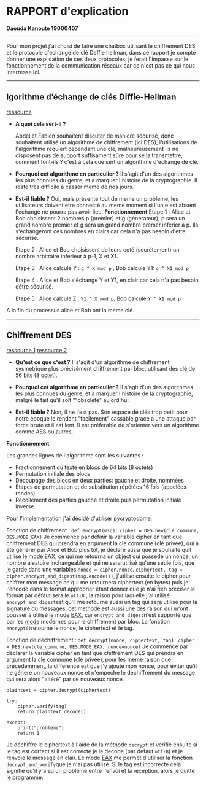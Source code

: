 # RAPPORT d'explication

**Daouda Kanoute 19000407**

---

Pour mon projet j'ai choisi de faire une chatbox utilisant le chiffrement DES et le protocole d'echange de clé Deffie hellman, dans ce rapport je compte donner une explication de ces deux protocoles, je ferait l'impasse sur le fonctionnement de la communication réseaux car ce n'est pas ce qui nous interresse ici.

---

## lgorithme d’échange de clés Diffie-Hellman

[ressource](https://www.bibmath.net/crypto/index.php?action=affiche&quoi=moderne/difhel)

- **A quoi cela sert-il ?**

  Abdel et Fabien souhaitent discuter de maniere sécurisé, donc souhaitent utilisé un algorithme de chiffrement (ici DES), l'utilisations de l'algorithme requiert cependant une clé, malheureusement ils ne disposent pas de support suffisament sûre pour se la transmettre, comment font-ils ? c'est à cela que sert un algorithme d'echange de clé.

- **Pourquoi cet algorithme en particulier ?**
  Il s'agit d'un des algorithmes les plus connues du genre, et à marquer l'histoire de la cryptographie. Il reste très difficile à casser meme de nos jours.

- **Est-il fiable ?**
  Oui, mais présente tout de meme un probleme, les utilisateurs doivent etre connecté au meme moment si l'un.e est absent l'echange ne pourra pas avoir lieu.
  **Fonctionnement**
  Etape 1 : Alice et Bob choisissent 2 nombres p (premier) et g (génerateur), p sera un grand nombre premier et g sera un grand nombre premer inferier à p. Ils s'echangeront ces nombres en clairs car cela n'a pas besoin d'etre sécurisé.

  Etape 2 : Alice et Bob choisissent de leurs coté (secrètement) un nombre arbitraire inferieur à p-1, X et X1.

  Etape 3 : Alice calcule Y : `g ^ X mod p` , Bob calcule Y1: `g ^ X1 mod p`

  Etape 4 : Alice et Bob s'échange Y et Y1, en clair car cela n'a pas besoin détre sécurisé.

  Etape 5 : Alice calcule Z : `Y1 ^ X mod p`, Bob calcule `Y ^ X1 mod p`

A la fin du processus alice et Bob ont la meme clé.

---

## Chiffrement DES

[ressource 1](https://web.maths.unsw.edu.au/~lafaye/CCM/crypto/des.htm)
[ressource 2](https://pycryptodome.readthedocs.io/en/latest/src/cipher/des.html)

- **Qu'est ce que c'est ?**
  Il s'agit d'un algorithme de chiffrement sysmetrique plus précisément chiffrement par bloc, utilisant des clé de 56 bits (8 octet).

- **Pourquoi cet algorithme en particulier ?**
  Il s'agit d'un des algorithmes les plus connues du genre, et à marquer l'histoire de la cryptographie, malgré le fait qu'il soit ""obsolete" aujord'hui.

- **Est-il fiable ?**
  Non, il ne l'est pas. Son espace de clés trop petit pour notre époque le rendant "facilement" cassable grace a une attaque par force brute et il est lent. Il est préferable de s'orienter vers un algorithme comme AES ou autres.

**Fonctionnement**

Les grandes lignes de l'algorithme sont les suivantes :

- Fractionnement du texte en blocs de 64 bits (8 octets)
- Permutation initiale des blocs
- Découpage des blocs en deux parties: gauche et droite, nommées
- Etapes de permutation et de substitution répétées 16 fois (appelées rondes)
- Recollement des parties gauche et droite puis permutation initiale inverse.

Pour l'implementation j'ai décidé d'utiliser pycryptodome.

Fonction de chiffrement : `def encrypt(msg):`
`cipher = DES.new(cle_commune, DES.MODE_EAX)`
Je commence par definir la variable cipher en tant que chiffrement DES qui prendra en argument la cle commune (clé privée), qui à été générer par Alice et Bob plus tôt, je déclare aussi que je souhaite quìl utilise le mode [EAX](https://en.wikipedia.org/wiki/EAX_mode), ce qui me retourna un object qui possede un nonce, un nombre aleatoire inchangeable et qui ne sera utilisé qu'une seule fois, que je garde dans une variables `nonce = cipher.nonce`.
`ciphertext, tag = cipher.encrypt_and_digest(msg.encode())`, j'utilise ensuite le cipher pour chiffrer mon message ce qui me retournera ciphertext (en bytes) puis je l'encode dans le format approprier étant donner que je n'ai rien préciser le format par défaut sera le `utf-8` , la raison pour laquelle j'ai utilisé `encrypt_and_digest`est qu'il me retourne aussi un tag qui sera utilisé pour la signature du messages, cet methode est aussi une des raison qui m'ont pousser à utilisé le mode [EAX](https://en.wikipedia.org/wiki/EAX_mode), car `encrypt_and_digest`n'est supporté que par les [mode](https://pycryptodome.readthedocs.io/en/latest/src/cipher/modern.html) modernes pour le chiffrement par bloc.
La fonction `encrypt()`retourne le nonce, le ciphertext et le tag.

Fonction de déchiffrement : `def decrypt(nonce, ciphertext, tag):`
`cipher = DES.new(cle_commune, DES.MODE_EAX, nonce=nonce)`
Je commence par déclarer la variable cipher en tant que chiffrement DES qui prendra en argument la cle commune (clé privée), pour les meme raison que précedemment, la difference est que j'y ajoute mon nonce, pour éviter qu'il ne génere un nouveaux nonce et n'empeche le dechiffrement du message qui sera alors "altéré" par ce nouveaux nonce.

    plaintext = cipher.decrypt(ciphertext)

    try:
        cipher.verify(tag)
        return plaintext.decode()

    except:
        print("probleme")
        return 1

Je déchiffre le ciphertext à l'aide de la méthode `decrypt` et verifie ensuite si le tag est correct si il est correcte je le decode (par defaut `utf-8`) et je renvoie le message en clair. Le mode [EAX](https://en.wikipedia.org/wiki/EAX_mode) me permet d'utiliser la fonction `decrypt_and_verify`que je n'ai pas utilisé. Si le tag est incorrecte cela signifie qu'il y'a eu un probleme entre l'envoi et la reception, alors je quitte le programme.
